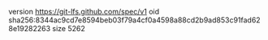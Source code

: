 version https://git-lfs.github.com/spec/v1
oid sha256:8344ac9cd7e8594beb03f79a4cf0a4598a88cd2b9ad853c91fad628e19282263
size 5262
